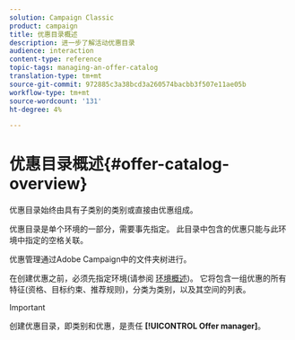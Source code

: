 ```yaml
---
solution: Campaign Classic
product: campaign
title: 优惠目录概述
description: 进一步了解活动优惠目录
audience: interaction
content-type: reference
topic-tags: managing-an-offer-catalog
translation-type: tm+mt
source-git-commit: 972885c3a38bcd3a260574bacbb3f507e11ae05b
workflow-type: tm+mt
source-wordcount: '131'
ht-degree: 4%

---
```



# 优惠目录概述{#offer-catalog-overview}

优惠目录始终由具有子类别的类别或直接由优惠组成。

优惠目录是单个环境的一部分，需要事先指定。 此目录中包含的优惠只能与此环境中指定的空格关联。

优惠管理通过Adobe Campaign中的文件夹树进行。

在创建优惠之前，必须先指定环境(请参阅 [环境概述](../../interaction/using/environments-overview.md))。 它将包含一组优惠的所有特征(资格、目标约束、推荐规则)，分类为类别，以及其空间的列表。

>[!IMPORTANT]
>
>创建优惠目录，即类别和优惠，是责任 **[!UICONTROL Offer manager]**。
